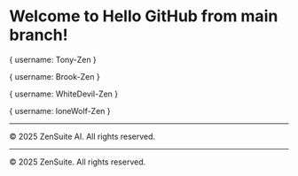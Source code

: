 # Welcome to Hello GitHub from main branch!

{
    username: Tony-Zen
}

{
    username: Brook-Zen
}

{
    username: WhiteDevil-Zen
}

{
    username: loneWolf-Zen
}

---

© 2025 ZenSuite AI. All rights reserved.

---

© 2025 ZenSuite. All rights reserved.